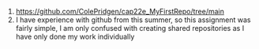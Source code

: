 1. https://github.com/ColePridgen/cap22e_MyFirstRepo/tree/main
2. I have experience with github from this summer, so this assignment was fairly simple, I am only confused with creating shared repositories as I have only done my work individually


